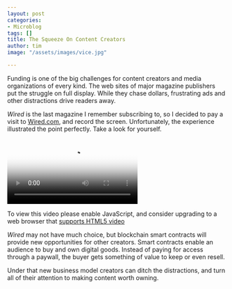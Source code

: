 ```yaml
---
layout: post
categories:
- Microblog
tags: []
title: The Squeeze On Content Creators
author: tim
image: "/assets/images/vice.jpg"

---
```

Funding is one of the big challenges for content creators and media organizations of every kind. The web sites of major magazine publishers put the struggle on full display. While they chase dollars, frustrating ads and other distractions drive readers away.

_Wired_ is the last magazine I remember subscribing to, so I decided to pay a visit to [Wired.com](https://www.wired.com), and record the screen. Unfortunately, the experience illustrated the point perfectly. Take a look for yourself.

<video id="wired" class="video-js" controls preload="auto" poster="/assets/images/photos.jpg" data-setup="{}"> <source src="https://ipfs.fleek.co/ipfs/bafybeiatdr6dbsm7q4wo3iwawq6iqgfcznpx6prkudh23hrzdzm6fy4rhi" type="video/mp4" /> <p class="vjs-fluid"> To view this video please enable JavaScript, and consider upgrading to a web browser that <a href="https://videojs.com/html5-video-support/" target="_blank" >supports HTML5 video</a > </p> </video>

_Wired_ may not have much choice, but blockchain smart contracts will provide new opportunities for other creators. Smart contracts enable an audience to buy and own digital goods. Instead of paying for access through a paywall, the buyer gets something of value to keep or even resell.

Under that new business model creators can ditch the distractions, and turn all of their attention to making content worth owning.